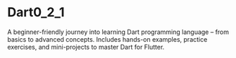# Dart0_2_1
A beginner-friendly journey into learning Dart programming language – from basics to advanced concepts. Includes hands-on examples, practice exercises, and mini-projects to master Dart for Flutter.
